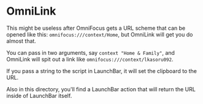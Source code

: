 # OmniLink

This might be useless after OmniFocus gets a URL scheme that can be opened like this: `omnifocus:///context/Home`, but OmniLink will get you do almost that.

You can pass in two arguments, say `context "Home & Family"`, and OmniLink will spit out a link like `omnifocus:///context/lkasoru092`.

If you pass a string to the script in LaunchBar, it will set the clipboard to the URL.

Also in this directory, you'll find a LaunchBar action that will return the URL inside of LaunchBar itself.
